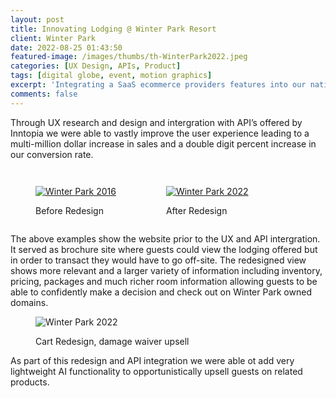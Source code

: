 ```yaml
---
layout: post
title: Innovating Lodging @ Winter Park Resort
client: Winter Park
date: 2022-08-25 01:43:50
featured-image: /images/thumbs/th-WinterPark2022.jpeg
categories: [UX Design, APIs, Product]
tags: [digital globe, event, motion graphics]
excerpt: 'Integrating a SaaS ecommerce providers features into our native website allowing website visitors for the first time to be able to real-time lodging inventory, get pricing and ultimately add to their cart and checkout through the SaaS provider Inntopia. '
comments: false
---
```


Through UX research and design and intergration with API’s offered by Inntopia we were able to vastly improve the user experience leading to a multi-million dollar increase in sales and a double digit percent increase in our conversion rate.

<div style="display:flex">
<figure>
  <a href="#img1"><p><img src="/images/WinterPark2016.jpg" alt="Winter Park 2016"></p></a>
  <figcaption>Before Redesign</figcaption>
</figure>
<figure>
  <a href="#img2"><p><img src="/images/WinterPark2022.jpg" alt="Winter Park 2022"></p></a>
  <figcaption>After Redesign</figcaption>
</figure>

</div>

<a href="#" class="lightbox" id="img1">
  <span style="background-image: url('/images/WinterPark2016.jpg')"></span>
</a>
<a href="#" class="lightbox" id="img2">
  <span style="background-image: url('/images/WinterPark2022.jpg')"></span>
</a>

The above examples show the website prior to the UX and API intergration. It served as brochure site where guests could view the lodging offered but in order to transact they would have to go off-site. The redesigned view shows more relevant and a larger variety of information including inventory, pricing, packages and much richer room information allowing guests to be able to confidently make a decision and check out on Winter Park owned domains.

<figure>
  <p><img src="/images/WinterParkCart2022.jpg" alt="Winter Park 2022"></p>
  <figcaption>Cart Redesign, damage waiver upsell</figcaption>
</figure>
As part of this redesign and API integration we were able ot add very lightweight AI functionality to opportunistically upsell guests on related products.
